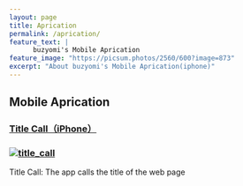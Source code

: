 ```yaml
---
layout: page
title: Aprication
permalink: /aprication/
feature_text: |
      buzyomi's Mobile Aprication
feature_image: "https://picsum.photos/2560/600?image=873"
excerpt: "About buzyomi's Mobile Aprication(iphone)"
---
```



## Mobile Aprication

### [Title Call（iPhone）](/title_call/index.html "title_call")

### [![title_call](/assets/title_call/Icon-App-83.5x83.5@2x.png)](/title_call/index.html "title_call apri for iphone")

Title Call: The app calls the title of the web page


